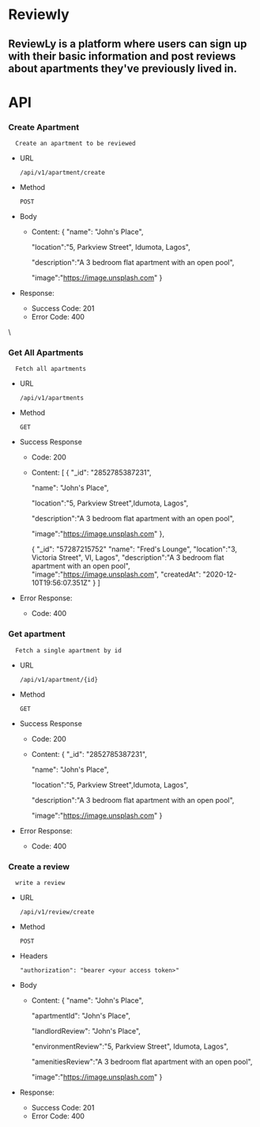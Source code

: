 # Reviewly

## ReviewLy is a platform where users can sign up with their basic information and post reviews about apartments they've previously lived in.

# API

### Create Apartment

      Create an apartment to be reviewed

- URL

      /api/v1/apartment/create

- Method

      POST

- Body

  - Content: {
    "name": "John's Place",

    "location":"5, Parkview Street", Idumota, Lagos",

    "description":"A 3 bedroom flat apartment with an open pool",

    "image":"https://image.unsplash.com"
    }

- Response:

  - Success Code: 201
  - Error Code: 400

\

### Get All Apartments

      Fetch all apartments

- URL

      /api/v1/apartments

- Method

      GET

- Success Response

  - Code: 200
  - Content: [
    {
    "\_id": "2852785387231",

    "name": "John's Place",

    "location":"5, Parkview Street",Idumota, Lagos",

    "description":"A 3 bedroom flat apartment with an open pool",

    "image":"https://image.unsplash.com"
    },

    {
    "\_id": "57287215752"
    "name": "Fred's Lounge",
    "location":"3, Victoria Street",
    VI, Lagos",
    "description":"A 3 bedroom flat apartment with an open pool",
    "image":"https://image.unsplash.com",
    "createdAt": "2020-12-10T19:56:07.351Z"
    }
    ]

- Error Response:

  - Code: 400

### Get apartment

      Fetch a single apartment by id

- URL

      /api/v1/apartment/{id}

- Method

      GET

- Success Response

  - Code: 200
  - Content:
    {
    "\_id": "2852785387231",

    "name": "John's Place",

    "location":"5, Parkview Street",Idumota, Lagos",

    "description":"A 3 bedroom flat apartment with an open pool",

    "image":"https://image.unsplash.com"
    }

- Error Response:

  - Code: 400

### Create a review

      write a review

- URL

      /api/v1/review/create

- Method

      POST

- Headers

      "authorization": "bearer <your access token>"

- Body

  - Content: {
    "name": "John's Place",

    "apartmentId": "John's Place",

    "landlordReview": "John's Place",

    "environmentReview":"5, Parkview Street", Idumota, Lagos",

    "amenitiesReview":"A 3 bedroom flat apartment with an open pool",

    "image":"https://image.unsplash.com"
    }

- Response:

  - Success Code: 201
  - Error Code: 400
